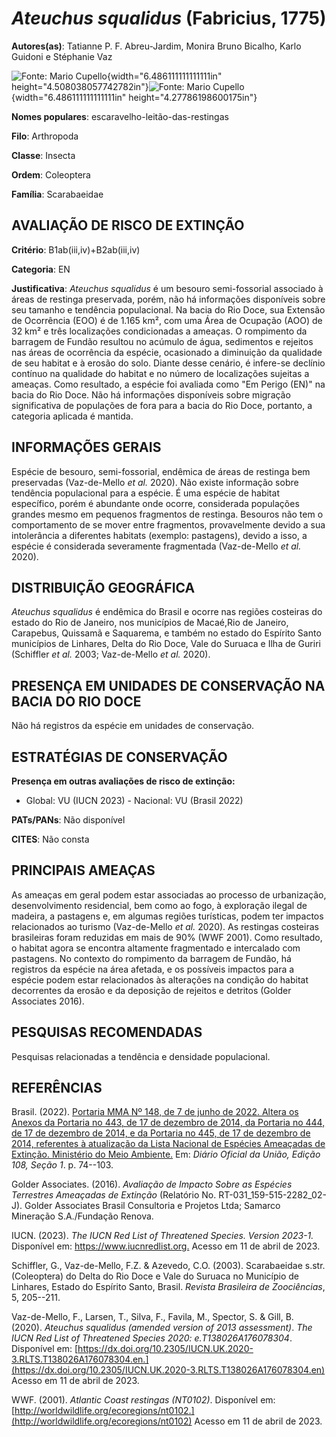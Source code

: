 # *Ateuchus squalidus* (Fabricius, 1775)

**Autores(as)**: Tatianne P. F. Abreu-Jardim, Monira Bruno Bicalho, Karlo Guidoni e Stéphanie Vaz

![Fonte: Mario Cupello](media/rId20.jpg){width="6.486111111111111in" height="4.508038057742782in"}![Fonte: Mario Cupello](media/rId23.tiff){width="6.486111111111111in" height="4.27786198600175in"}

**Nomes populares**: escaravelho-leitão-das-restingas

**Filo**: Arthropoda

**Classe**: Insecta

**Ordem**: Coleoptera

**Família**: Scarabaeidae

## AVALIAÇÃO DE RISCO DE EXTINÇÃO

**Critério**: B1ab(iii,iv)+B2ab(iii,iv)

**Categoria**: EN

**Justificativa**: *Ateuchus squalidus* é um besouro semi-fossorial associado à áreas de restinga preservada, porém, não há informações disponíveis sobre seu tamanho e tendência populacional. Na bacia do Rio Doce, sua Extensão de Ocorrência (EOO) é de 1.165 km², com uma Área de Ocupação (AOO) de 32 km² e três localizações condicionadas a ameaças. O rompimento da barragem de Fundão resultou no acúmulo de água, sedimentos e rejeitos nas áreas de ocorrência da espécie, ocasionado a diminuição da qualidade de seu habitat e à erosão do solo. Diante desse cenário, é infere-se declínio contínuo na qualidade do habitat e no número de localizações sujeitas a ameaças. Como resultado, a espécie foi avaliada como "Em Perigo (EN)" na bacia do Rio Doce. Não há informações disponíveis sobre migração significativa de populações de fora para a bacia do Rio Doce, portanto, a categoria aplicada é mantida.

## INFORMAÇÕES GERAIS

Espécie de besouro, semi-fossorial, endêmica de áreas de restinga bem preservadas (Vaz-de-Mello *et al.* 2020). Não existe informação sobre tendência populacional para a espécie. É uma espécie de habitat específico, porém é abundante onde ocorre, considerada populações grandes mesmo em pequenos fragmentos de restinga. Besouros não tem o comportamento de se mover entre fragmentos, provavelmente devido a sua intolerância a diferentes habitats (exemplo: pastagens), devido a isso, a espécie é considerada severamente fragmentada (Vaz-de-Mello *et al.* 2020).

## DISTRIBUIÇÃO GEOGRÁFICA

*Ateuchus squalidus* é endêmica do Brasil e ocorre nas regiões costeiras do estado do Rio de Janeiro, nos municípios de Macaé,Rio de Janeiro, Carapebus, Quissamã e Saquarema, e também no estado do Espírito Santo municípios de Linhares, Delta do Rio Doce, Vale do Suruaca e Ilha de Guriri (Schiffler *et al.* 2003; Vaz-de-Mello *et al.* 2020).

## PRESENÇA EM UNIDADES DE CONSERVAÇÃO NA BACIA DO RIO DOCE

Não há registros da espécie em unidades de conservação.

## ESTRATÉGIAS DE CONSERVAÇÃO

**Presença em outras avaliações de risco de extinção:**

-   Global: VU (IUCN 2023) -   Nacional: VU (Brasil 2022)

**PATs/PANs**: Não disponível

**CITES**: Não consta

## PRINCIPAIS AMEAÇAS

As ameaças em geral podem estar associadas ao processo de urbanização, desenvolvimento residencial, bem como ao fogo, à exploração ilegal de madeira, a pastagens e, em algumas regiões turísticas, podem ter impactos relacionados ao turismo (Vaz-de-Mello *et al.* 2020). As restingas costeiras brasileiras foram reduzidas em mais de 90% (WWF 2001). Como resultado, o habitat agora se encontra altamente fragmentado e intercalado com pastagens. No contexto do rompimento da barragem de Fundão, há registros da espécie na área afetada, e os possíveis impactos para a espécie podem estar relacionados às alterações na condição do habitat decorrentes da erosão e da deposição de rejeitos e detritos (Golder Associates 2016).

## PESQUISAS RECOMENDADAS

Pesquisas relacionadas a tendência e densidade populacional.

## REFERÊNCIAS

Brasil. (2022). [Portaria MMA Nº 148, de 7 de junho de 2022. Altera os Anexos da Portaria no 443, de 17 de dezembro de 2014, da Portaria no 444, de 17 de dezembro de 2014, e da Portaria no 445, de 17 de dezembro de 2014, referentes à atualização da Lista Nacional de Espécies Ameaçadas de Extinção. Ministério do Meio Ambiente.](https://in.gov.br/en/web/dou/-/portaria-mma-n-148-de-7-de-junho-de-2022-406272733) Em: *Diário Oficial da União, Edição 108, Seção 1*. p. 74--103.

Golder Associates. (2016). *Avaliação de Impacto Sobre as Espécies Terrestres Ameaçadas de Extinção* (Relatório No.  RT-031_159-515-2282_02-J). Golder Associates Brasil Consultoria e Projetos Ltda; Samarco Mineração S.A./Fundação Renova.

IUCN. (2023). *The IUCN Red List of Threatened Species. Version 2023-1.* Disponível em: <https://www.iucnredlist.org.> Acesso em 11 de abril de 2023.

Schiffler, G., Vaz-de-Mello, F.Z. & Azevedo, C.O. (2003). Scarabaeidae s.str. (Coleoptera) do Delta do Rio Doce e Vale do Suruaca no Município de Linhares, Estado do Espírito Santo, Brasil. *Revista Brasileira de Zoociências*, 5, 205--211.

Vaz-de-Mello, F., Larsen, T., Silva, F., Favila, M., Spector, S. & Gill, B. (2020). *Ateuchus squalidus (amended version of 2013 assessment)*.  *The IUCN Red List of Threatened Species 2020: e.T138026A176078304*.  Disponível em: [https://dx.doi.org/10.2305/IUCN.UK.2020-3.RLTS.T138026A176078304.en.](https://dx.doi.org/10.2305/IUCN.UK.2020-3.RLTS.T138026A176078304.en) Acesso em 11 de abril de 2023.

WWF. (2001). *Atlantic Coast restingas (NT0102)*. Disponível em: [http://worldwildlife.org/ecoregions/nt0102.](http://worldwildlife.org/ecoregions/nt0102) Acesso em 11 de abril de 2023.
